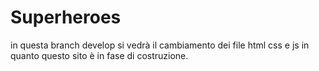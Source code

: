 # Superheroes

in questa branch develop si vedrà il cambiamento dei file html css e js in quanto questo sito è in fase di costruzione.
